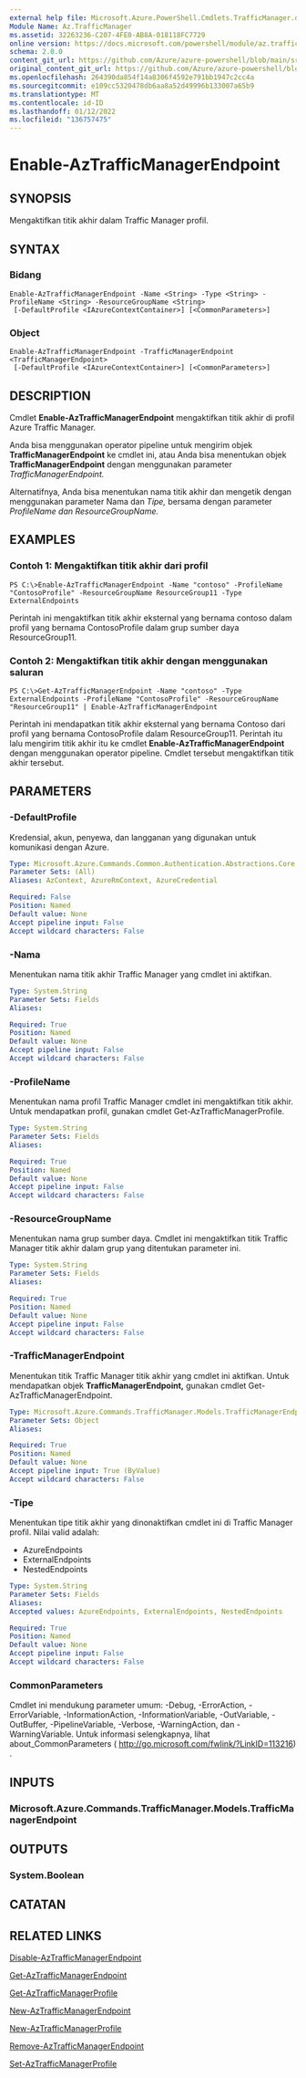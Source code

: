 ```yaml
---
external help file: Microsoft.Azure.PowerShell.Cmdlets.TrafficManager.dll-Help.xml
Module Name: Az.TrafficManager
ms.assetid: 32263236-C207-4FE0-AB8A-018118FC7729
online version: https://docs.microsoft.com/powershell/module/az.trafficmanager/enable-aztrafficmanagerendpoint
schema: 2.0.0
content_git_url: https://github.com/Azure/azure-powershell/blob/main/src/TrafficManager/TrafficManager/help/Enable-AzTrafficManagerEndpoint.md
original_content_git_url: https://github.com/Azure/azure-powershell/blob/main/src/TrafficManager/TrafficManager/help/Enable-AzTrafficManagerEndpoint.md
ms.openlocfilehash: 264390da854f14a8306f4592e791bb1947c2cc4a
ms.sourcegitcommit: e109cc5320478db6aa8a52d49996b133007a65b9
ms.translationtype: MT
ms.contentlocale: id-ID
ms.lasthandoff: 01/12/2022
ms.locfileid: "136757475"
---
```

# Enable-AzTrafficManagerEndpoint

## SYNOPSIS
Mengaktifkan titik akhir dalam Traffic Manager profil.

## SYNTAX

### Bidang
```
Enable-AzTrafficManagerEndpoint -Name <String> -Type <String> -ProfileName <String> -ResourceGroupName <String>
 [-DefaultProfile <IAzureContextContainer>] [<CommonParameters>]
```

### Object
```
Enable-AzTrafficManagerEndpoint -TrafficManagerEndpoint <TrafficManagerEndpoint>
 [-DefaultProfile <IAzureContextContainer>] [<CommonParameters>]
```

## DESCRIPTION
Cmdlet **Enable-AzTrafficManagerEndpoint** mengaktifkan titik akhir di profil Azure Traffic Manager.

Anda bisa menggunakan operator pipeline untuk mengirim objek **TrafficManagerEndpoint** ke cmdlet ini, atau Anda bisa menentukan objek **TrafficManagerEndpoint** dengan menggunakan parameter *TrafficManagerEndpoint.*

Alternatifnya, Anda bisa menentukan nama titik  akhir dan mengetik dengan menggunakan parameter Nama dan *Tipe,* bersama dengan parameter *ProfileName* *dan ResourceGroupName.*

## EXAMPLES

### Contoh 1: Mengaktifkan titik akhir dari profil
```
PS C:\>Enable-AzTrafficManagerEndpoint -Name "contoso" -ProfileName "ContosoProfile" -ResourceGroupName ResourceGroup11 -Type ExternalEndpoints
```

Perintah ini mengaktifkan titik akhir eksternal yang bernama contoso dalam profil yang bernama ContosoProfile dalam grup sumber daya ResourceGroup11.

### Contoh 2: Mengaktifkan titik akhir dengan menggunakan saluran
```
PS C:\>Get-AzTrafficManagerEndpoint -Name "contoso" -Type ExternalEndpoints -ProfileName "ContosoProfile" -ResourceGroupName "ResourceGroup11" | Enable-AzTrafficManagerEndpoint
```

Perintah ini mendapatkan titik akhir eksternal yang bernama Contoso dari profil yang bernama ContosoProfile dalam ResourceGroup11.
Perintah itu lalu mengirim titik akhir itu ke cmdlet **Enable-AzTrafficManagerEndpoint** dengan menggunakan operator pipeline.
Cmdlet tersebut mengaktifkan titik akhir tersebut.

## PARAMETERS

### -DefaultProfile
Kredensial, akun, penyewa, dan langganan yang digunakan untuk komunikasi dengan Azure.

```yaml
Type: Microsoft.Azure.Commands.Common.Authentication.Abstractions.Core.IAzureContextContainer
Parameter Sets: (All)
Aliases: AzContext, AzureRmContext, AzureCredential

Required: False
Position: Named
Default value: None
Accept pipeline input: False
Accept wildcard characters: False
```

### -Nama
Menentukan nama titik akhir Traffic Manager yang cmdlet ini aktifkan.

```yaml
Type: System.String
Parameter Sets: Fields
Aliases:

Required: True
Position: Named
Default value: None
Accept pipeline input: False
Accept wildcard characters: False
```

### -ProfileName
Menentukan nama profil Traffic Manager cmdlet ini mengaktifkan titik akhir.
Untuk mendapatkan profil, gunakan cmdlet Get-AzTrafficManagerProfile.

```yaml
Type: System.String
Parameter Sets: Fields
Aliases:

Required: True
Position: Named
Default value: None
Accept pipeline input: False
Accept wildcard characters: False
```

### -ResourceGroupName
Menentukan nama grup sumber daya.
Cmdlet ini mengaktifkan titik Traffic Manager titik akhir dalam grup yang ditentukan parameter ini.

```yaml
Type: System.String
Parameter Sets: Fields
Aliases:

Required: True
Position: Named
Default value: None
Accept pipeline input: False
Accept wildcard characters: False
```

### -TrafficManagerEndpoint
Menentukan titik Traffic Manager titik akhir yang cmdlet ini aktifkan.
Untuk mendapatkan objek **TrafficManagerEndpoint,** gunakan cmdlet Get-AzTrafficManagerEndpoint.

```yaml
Type: Microsoft.Azure.Commands.TrafficManager.Models.TrafficManagerEndpoint
Parameter Sets: Object
Aliases:

Required: True
Position: Named
Default value: None
Accept pipeline input: True (ByValue)
Accept wildcard characters: False
```

### -Tipe
Menentukan tipe titik akhir yang dinonaktifkan cmdlet ini di Traffic Manager profil.
Nilai valid adalah: 

- AzureEndpoints
- ExternalEndpoints
- NestedEndpoints

```yaml
Type: System.String
Parameter Sets: Fields
Aliases:
Accepted values: AzureEndpoints, ExternalEndpoints, NestedEndpoints

Required: True
Position: Named
Default value: None
Accept pipeline input: False
Accept wildcard characters: False
```

### CommonParameters
Cmdlet ini mendukung parameter umum: -Debug, -ErrorAction, -ErrorVariable, -InformationAction, -InformationVariable, -OutVariable, -OutBuffer, -PipelineVariable, -Verbose, -WarningAction, dan -WarningVariable. Untuk informasi selengkapnya, lihat about_CommonParameters ( http://go.microsoft.com/fwlink/?LinkID=113216) .

## INPUTS

### Microsoft.Azure.Commands.TrafficManager.Models.TrafficManagerEndpoint

## OUTPUTS

### System.Boolean

## CATATAN

## RELATED LINKS

[Disable-AzTrafficManagerEndpoint](./Disable-AzTrafficManagerEndpoint.md)

[Get-AzTrafficManagerEndpoint](./Get-AzTrafficManagerEndpoint.md)

[Get-AzTrafficManagerProfile](./Get-AzTrafficManagerProfile.md)

[New-AzTrafficManagerEndpoint](./New-AzTrafficManagerEndpoint.md)

[New-AzTrafficManagerProfile](./New-AzTrafficManagerProfile.md)

[Remove-AzTrafficManagerEndpoint](./Remove-AzTrafficManagerEndpoint.md)

[Set-AzTrafficManagerProfile](./Set-AzTrafficManagerProfile.md)


